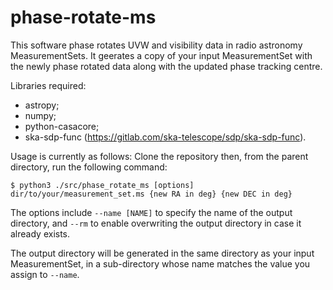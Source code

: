 # phase-rotate-ms





This software phase rotates UVW and visibility data in radio astronomy MeasurementSets. It geerates a copy of your input MeasurementSet with the newly phase rotated data along with the updated phase tracking centre.

Libraries required:

- astropy;
- numpy;
- python-casacore;
- ska-sdp-func (https://gitlab.com/ska-telescope/sdp/ska-sdp-func).

Usage is currently as follows:
Clone the repository then, from the parent directory, run the following command:

```
$ python3 ./src/phase_rotate_ms [options] dir/to/your/measurement_set.ms {new RA in deg} {new DEC in deg}
```

The options include ```--name [NAME]``` to specify the name of the output directory, and ```--rm``` to enable overwriting the output directory in case it already exists.

The output directory will be generated in the same directory as your input MeasurementSet, in a sub-directory whose name matches the value you assign to ```--name```.
